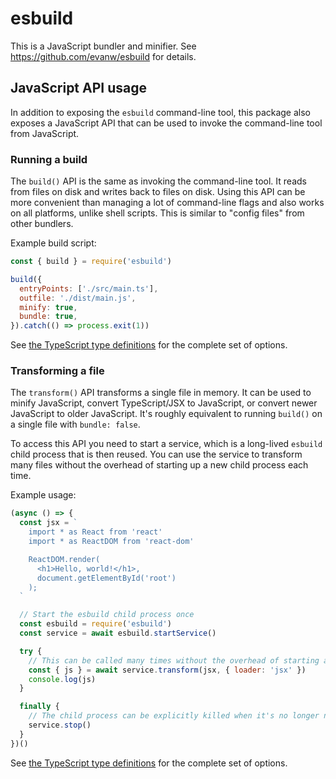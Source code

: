 # esbuild

This is a JavaScript bundler and minifier. See https://github.com/evanw/esbuild for details.

## JavaScript API usage

In addition to exposing the `esbuild` command-line tool, this package also exposes a JavaScript API that can be used to invoke the command-line tool from JavaScript.

### Running a build

The `build()` API is the same as invoking the command-line tool. It reads from files on disk and writes back to files on disk. Using this API can be more convenient than managing a lot of command-line flags and also works on all platforms, unlike shell scripts. This is similar to "config files" from other bundlers.

Example build script:

```js
const { build } = require('esbuild')

build({
  entryPoints: ['./src/main.ts'],
  outfile: './dist/main.js',
  minify: true,
  bundle: true,
}).catch(() => process.exit(1))
```

See [the TypeScript type definitions](https://github.com/evanw/esbuild/blob/master/npm/esbuild/lib/main.d.ts) for the complete set of options.

### Transforming a file

The `transform()` API transforms a single file in memory. It can be used to minify JavaScript, convert TypeScript/JSX to JavaScript, or convert newer JavaScript to older JavaScript. It's roughly equivalent to running `build()` on a single file with `bundle: false`.

To access this API you need to start a service, which is a long-lived `esbuild` child process that is then reused. You can use the service to transform many files without the overhead of starting up a new child process each time.

Example usage:

```js
(async () => {
  const jsx = `
    import * as React from 'react'
    import * as ReactDOM from 'react-dom'

    ReactDOM.render(
      <h1>Hello, world!</h1>,
      document.getElementById('root')
    );
  `

  // Start the esbuild child process once
  const esbuild = require('esbuild')
  const service = await esbuild.startService()

  try {
    // This can be called many times without the overhead of starting a service
    const { js } = await service.transform(jsx, { loader: 'jsx' })
    console.log(js)
  }

  finally {
    // The child process can be explicitly killed when it's no longer needed
    service.stop()
  }
})()
```

See [the TypeScript type definitions](https://github.com/evanw/esbuild/blob/master/npm/esbuild/lib/main.d.ts) for the complete set of options.
